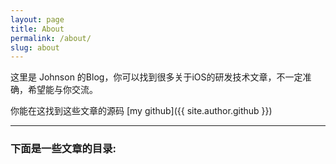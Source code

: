 ```yaml
---
layout: page
title: About
permalink: /about/
slug: about
---
```


这里是 Johnson 的Blog，你可以找到很多关于iOS的研发技术文章，不一定准确，希望能与你交流。

你能在这找到这些文章的源码 [my github]({{ site.author.github }})

***

### 下面是一些文章的目录:
